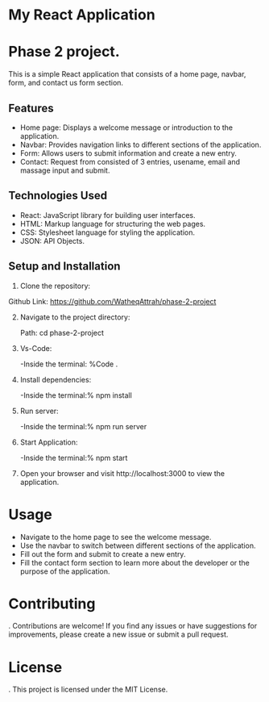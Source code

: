 # My React Application
 # Phase 2 project.
 This is a simple React application that consists of a home page, navbar, form, and contact us form section.

## Features

- Home page: Displays a welcome message or introduction to the application.
- Navbar: Provides navigation links to different sections of the application.
- Form: Allows users to submit information and create a new entry.
- Contact: Request from consisted of 3 entries, usename, email and massage input and submit.

## Technologies Used

- React: JavaScript library for building user interfaces.
- HTML: Markup language for structuring the web pages.
- CSS: Stylesheet language for styling the application.
- JSON: API Objects.


## Setup and Installation

1. Clone the repository:

  Github Link: https://github.com/WatheqAttrah/phase-2-project


2. Navigate to the project directory:

    Path: cd phase-2-project

3. Vs-Code:

    -Inside the terminal: %Code . 

4. Install dependencies:

    -Inside the terminal:% npm install 
5. Run server:

    -Inside the terminal:% npm run server

6. Start Application:

    -Inside the terminal:% npm start

7. Open your browser and visit http://localhost:3000 to view the application.

# Usage 
- Navigate to the home page to see the welcome message.
- Use the navbar to switch between different sections of the application.
- Fill out the form and submit to create a new entry.
- Fill the contact form section to learn more about the developer or the purpose of the application.

# Contributing
. Contributions are welcome! If you find any issues or have suggestions for improvements, please create a new issue or submit a pull request.

# License
. This project is licensed under the MIT License.